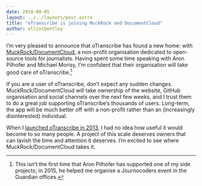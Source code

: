 ```yaml
---
date: 2018-08-05
layout: ../../layouts/post.astro
title: "oTranscribe is joining MuckRock and DocumentCloud"
author: elliotbentley
---
```


I’m very pleased to announce that oTranscribe has found a new home: with [MuckRock/DocumentCloud](https://www.muckrock.com/about/), a non-profit organisation dedicated to open-source tools for journalists. Having spent some time speaking with Aron Pilhofer and Michael Morisy, I’m confident that their organisation will take good care of oTranscribe.[^1]

If you are a user of oTranscribe, don’t expect any sudden changes. MuckRock/DocumentCloud will take ownership of the website, GitHub organisation and social channels over the next few weeks, and I trust them to do a great job supporting oTranscribe’s thousands of users. Long-term, the app will be much better off with a non-profit rather than an (increasingly disinterested) individual.

When I [launched oTranscribe in 2013](http://ejb.github.io/2013/10/03/otranscribe.html), I had no idea how useful it would become to so many people. A project of this scale deserves owners that can lavish the time and attention it deserves. I’m excited to see where MuckRock/DocumentCloud takes it.

[^1]:  This isn’t the first time that Aron Pilhofer has supported one of my side projects; in 2015, he helped me organise a Journocoders event in the Guardian offices.